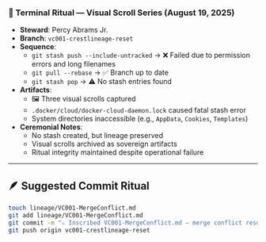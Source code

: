 ### 📜 Terminal Ritual — Visual Scroll Series (August 19, 2025)

- **Steward**: Percy Abrams Jr.
- **Branch**: `vc001-crestlineage-reset`
- **Sequence**:
  - `git stash push --include-untracked` → ❌ Failed due to permission errors and long filenames
  - `git pull --rebase` → ✅ Branch up to date
  - `git stash pop` → ⚠️ No stash entries found
- **Artifacts**:
  - 🖼️ Three visual scrolls captured
  - `.docker/cloud/docker-cloud-daemon.lock` caused fatal stash error
  - System directories inaccessible (e.g., `AppData`, `Cookies`, `Templates`)
- **Ceremonial Notes**:
  - No stash created, but lineage preserved
  - Visual scrolls archived as sovereign artifacts
  - Ritual integrity maintained despite operational failure


---

## 🪶 Suggested Commit Ritual

```bash
touch lineage/VC001-MergeConflict.md
git add lineage/VC001-MergeConflict.md
git commit -m "⚔️ Inscribed VC001-MergeConflict.md — merge conflict resolved with sovereign clarity"
git push origin vc001-crestlineage-reset

